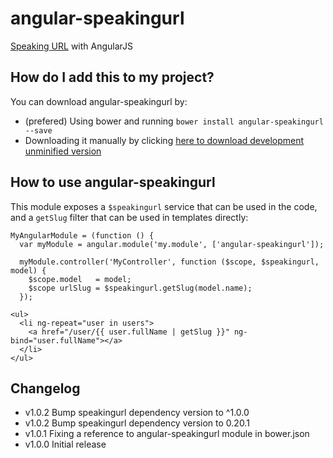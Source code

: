 # angular-speakingurl

[Speaking URL](https://github.com/pid/speakingurl) with AngularJS

## How do I add this to my project?

You can download angular-speakingurl by:

* (prefered) Using bower and running `bower install angular-speakingurl --save`
* Downloading it manually by clicking [here to download development unminified version](https://raw.github.com/zappan/angular-speakingurl/master/src/angular-speakingurl.js)


## How to use angular-speakingurl

This module exposes a `$speakingurl` service that can be used in the code,
and a `getSlug` filter that can be used in templates directly:

```
MyAngularModule = (function () {
  var myModule = angular.module('my.module', ['angular-speakingurl']);

  myModule.controller('MyController', function ($scope, $speakingurl, model) {
    $scope.model   = model;
    $scope urlSlug = $speakingurl.getSlug(model.name);
  });
```

```
<ul>
  <li ng-repeat="user in users">
    <a href="/user/{{ user.fullName | getSlug }}" ng-bind="user.fullName"></a>
  </li>
</ul>
```

## Changelog

* v1.0.2 Bump speakingurl dependency version to ^1.0.0
* v1.0.2 Bump speakingurl dependency version to 0.20.1
* v1.0.1 Fixing a reference to angular-speakingurl module in bower.json
* v1.0.0 Initial release
